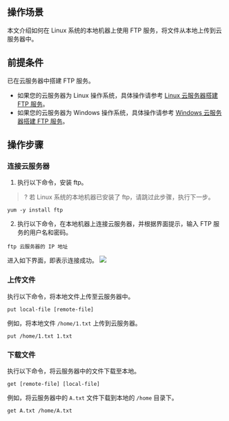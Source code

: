 ## 操作场景

本文介绍如何在 Linux 系统的本地机器上使用 FTP 服务，将文件从本地上传到云服务器中。

## 前提条件

已在云服务器中搭建 FTP 服务。
- 如果您的云服务器为 Linux 操作系统，具体操作请参考 [Linux 云服务器搭建 FTP 服务](https://cloud.tencent.com/document/product/213/10912)。
- 如果您的云服务器为 Windows 操作系统，具体操作请参考 [Windows 云服务器搭建 FTP 服务](https://cloud.tencent.com/document/product/213/10414)。

## 操作步骤

### 连接云服务器
1. 执行以下命令，安装 ftp。
>? 若 Linux 系统的本地机器已安装了 ftp，请跳过此步骤，执行下一步。
>
```
yum -y install ftp
```
2. 执行以下命令，在本地机器上连接云服务器，并根据界面提示，输入 FTP 服务的用户名和密码。
```
ftp 云服务器的 IP 地址
```
进入如下界面，即表示连接成功。
![](https://main.qcloudimg.com/raw/9d93f45167addf70e023a21543af59f8.png)

### 上传文件
执行以下命令，将本地文件上传至云服务器中。
```
put local-file [remote-file]
```
例如，将本地文件 `/home/1.txt` 上传到云服务器。
```
put /home/1.txt 1.txt
```

### 下载文件
执行以下命令，将云服务器中的文件下载至本地。
```
get [remote-file] [local-file]
```
例如，将云服务器中的 `A.txt` 文件下载到本地的 `/home` 目录下。
```
get A.txt /home/A.txt
```



